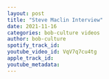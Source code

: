```yaml
---
layout: post
title: "Steve Maclin Interview"
date: 2021-11-16
categories: bob-culture videos
author: bob-culture
spotify_track_id: 
youtube_video_id: VqV7q7cu4tg
apple_track_id: 
youtube_metadata: 
---
```

